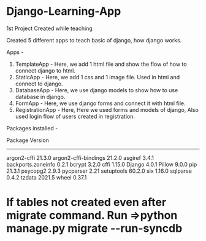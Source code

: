 # Django-Learning-App
1st Project Created while teaching

Created 5 different apps to teach basic of django, how django works.

Apps -

1. TemplateApp - Here, we add 1 html file and show the flow of how to connect django to html.
2. StaticApp - Here, we add 1 css and 1 image file. Used in html and connect to django.
3. DatabaseApp -  Here, we use django models to show how to use database in django.
4. FormApp - Here, we use django forms and connect it with html file. 
5. RegistrationApp - Here, Here we used forms and models of django, Also used login flow of users created in registration.


Packages installed -

Package              Version
-------------------- -------
argon2-cffi          21.3.0
argon2-cffi-bindings 21.2.0
asgiref              3.4.1
backports.zoneinfo   0.2.1
bcrypt               3.2.0
cffi                 1.15.0
Django               4.0.1
Pillow               9.0.0
pip                  21.3.1
psycopg2             2.9.3
pycparser            2.21
setuptools           60.2.0
six                  1.16.0
sqlparse             0.4.2
tzdata               2021.5
wheel                0.37.1

# If tables not created even after migrate command. Run =>python manage.py migrate --run-syncdb